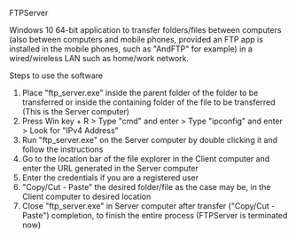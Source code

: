 
FTPServer

Windows 10 64-bit application to transfer folders/files between computers (also between computers and mobile phones, provided an FTP app is installed in the mobile phones, such as "AndFTP" for example) in a wired/wireless LAN such as home/work network.

Steps to use the software

1. Place "ftp_server.exe" inside the parent folder of the folder to be transferred or inside the containing folder of the file to be transferred (This is the Server computer)
2. Press Win key + R > Type "cmd" and enter > Type "ipconfig" and enter > Look for "IPv4 Address"
3. Run "ftp_server.exe" on the Server computer by double clicking it and follow the instructions
4. Go to the location bar of the file explorer in the Client computer and enter the URL generated in the Server computer
5. Enter the credentials if you are a registered user
6. "Copy/Cut - Paste" the desired folder/file as the case may be, in the Client computer to desired location
7. Close "ftp_server.exe" in Server computer after transfer ("Copy/Cut - Paste") completion, to finish the entire process (FTPServer is terminated now)
